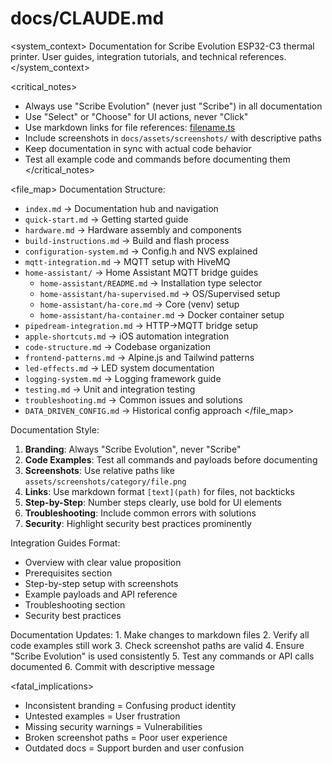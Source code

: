 # docs/CLAUDE.md

<system_context>
Documentation for Scribe Evolution ESP32-C3 thermal printer.
User guides, integration tutorials, and technical references.
</system_context>

<critical_notes>

- Always use "Scribe Evolution" (never just "Scribe") in all documentation
- Use "Select" or "Choose" for UI actions, never "Click"
- Use markdown links for file references: [filename.ts](path/to/filename.ts)
- Include screenshots in `docs/assets/screenshots/` with descriptive paths
- Keep documentation in sync with actual code behavior
- Test all example code and commands before documenting them
  </critical_notes>

<file_map>
Documentation Structure:

- `index.md` → Documentation hub and navigation
- `quick-start.md` → Getting started guide
- `hardware.md` → Hardware assembly and components
- `build-instructions.md` → Build and flash process
- `configuration-system.md` → Config.h and NVS explained
- `mqtt-integration.md` → MQTT setup with HiveMQ
- `home-assistant/` → Home Assistant MQTT bridge guides
  - `home-assistant/README.md` → Installation type selector
  - `home-assistant/ha-supervised.md` → OS/Supervised setup
  - `home-assistant/ha-core.md` → Core (venv) setup
  - `home-assistant/ha-container.md` → Docker container setup
- `pipedream-integration.md` → HTTP→MQTT bridge setup
- `apple-shortcuts.md` → iOS automation integration
- `code-structure.md` → Codebase organization
- `frontend-patterns.md` → Alpine.js and Tailwind patterns
- `led-effects.md` → LED system documentation
- `logging-system.md` → Logging framework guide
- `testing.md` → Unit and integration testing
- `troubleshooting.md` → Common issues and solutions
- `DATA_DRIVEN_CONFIG.md` → Historical config approach
  </file_map>

<patterns>
Documentation Style:

1. **Branding**: Always "Scribe Evolution", never "Scribe"
2. **Code Examples**: Test all commands and payloads before documenting
3. **Screenshots**: Use relative paths like `assets/screenshots/category/file.png`
4. **Links**: Use markdown format `[text](path)` for files, not backticks
5. **Step-by-Step**: Number steps clearly, use bold for UI elements
6. **Troubleshooting**: Include common errors with solutions
7. **Security**: Highlight security best practices prominently

Integration Guides Format:

- Overview with clear value proposition
- Prerequisites section
- Step-by-step setup with screenshots
- Example payloads and API reference
- Troubleshooting section
- Security best practices
  </patterns>

<workflow>
Documentation Updates:
1. Make changes to markdown files
2. Verify all code examples still work
3. Check screenshot paths are valid
4. Ensure "Scribe Evolution" is used consistently
5. Test any commands or API calls documented
6. Commit with descriptive message
</workflow>

<fatal_implications>

- Inconsistent branding = Confusing product identity
- Untested examples = User frustration
- Missing security warnings = Vulnerabilities
- Broken screenshot paths = Poor user experience
- Outdated docs = Support burden and user confusion
